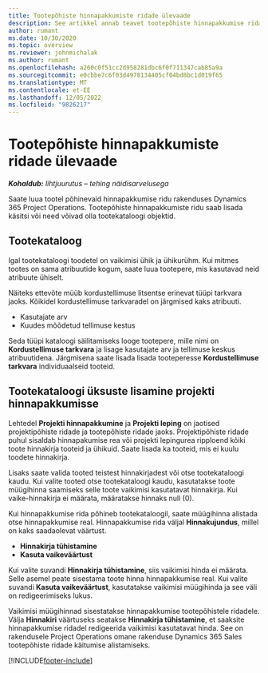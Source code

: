 ```yaml
---
title: Tootepõhiste hinnapakkumiste ridade ülevaade
description: See artikkel annab teavet tootepõhiste hinnapakkumise ridadega töötamise kohta.
author: rumant
ms.date: 10/30/2020
ms.topic: overview
ms.reviewer: johnmichalak
ms.author: rumant
ms.openlocfilehash: a260c0f51cc2d958281dbc6f0f711347cab85a9a
ms.sourcegitcommit: e0cbbe7c6f03d4978134405cf04bd8bc1d019f65
ms.translationtype: MT
ms.contentlocale: et-EE
ms.lasthandoff: 12/05/2022
ms.locfileid: "9826217"
---
```

# <a name="product-based-quote-lines-overview"></a>Tootepõhiste hinnapakkumiste ridade ülevaade

_**Kohaldub:** lihtjuurutus – tehing näidisarvelusega_

Saate luua tootel põhinevaid hinnapakkumise ridu rakenduses Dynamics 365 Project Operations. Tootepõhiste hinnapakkumiste ridu saab lisada käsitsi või need võivad olla tootekataloogi objektid.

## <a name="product-catalog"></a>Tootekataloog

Igal tootekataloogi toodetel on vaikimisi ühik ja ühikurühm. Kui mitmes tootes on sama atribuutide kogum, saate luua tootepere, mis kasutavad neid atribuute ühiselt. 

Näiteks ettevõte müüb kordustellimuse litsentse erinevat tüüpi tarkvara jaoks. Kõikidel kordustellimuse tarkvaradel on järgmised kaks atribuuti.

- Kasutajate arv
- Kuudes mõõdetud tellimuse kestus

Seda tüüpi kataloogi säilitamiseks looge tootepere, mille nimi on **Kordustellimuse tarkvara** ja lisage kasutajate arv ja tellimuse keskus atribuutidena. Järgmisena saate lisada lisada tooteperesse **Kordustellimuse tarkvara** individuaalseid tooteid.

## <a name="add-product-catalog-items-to-a-project-quote"></a>Tootekataloogi üksuste lisamine projekti hinnapakkumisse

Lehtedel **Projekti hinnapakkumine** ja **Projekti leping** on jaotised projektipõhiste ridade ja tootepõhiste ridade jaoks. Projektipõhiste ridade puhul sisaldab hinnapakumise rea või projekti lepingurea ripploend kõiki toote hinnakirja tooteid ja ühikuid. Saate lisada ka tooteid, mis ei kuulu toodete hinnakirja.

Lisaks saate valida tooted teistest hinnakirjadest või otse tootekataloogi kaudu. Kui valite tooted otse tootekataloogi kaudu, kasutatakse toote müügihinna saamiseks selle toote vaikimisi kasutatavat hinnakirja. Kui vaike-hinnakirja ei määrata, määratakse hinnaks null (0).

Kui hinnapakkumise rida põhineb tootekataloogil, saate müügihinna alistada otse hinnapakkumise real. Hinnapakkumise rida väljal **Hinnakujundus**, millel on kaks saadaolevat väärtust.

- **Hinnakirja tühistamine**
- **Kasuta vaikeväärtust**

Kui valite suvandi **Hinnakirja tühistamine**, siis vaikimisi hinda ei määrata. Selle asemel peate sisestama toote hinna hinnapakkumise real. Kui valite suvandi **Kasuta vaikeväärtust**, kasutatakse vaikimisi müügihinda ja see väli on redigeerimiseks lukus.

Vaikimisi müügihinnad sisestatakse hinnapakkumise tootepõhistele ridadele. Välja **Hinnakiri** väärtuseks seatakse **Hinnakirja tühistamine**, et saaksite hinnapakkumise ridadel redigeerida vaikimisi kasutatavat hinda. See on rakendusele Project Operations omane rakenduse Dynamics 365 Sales tootepõhiste ridade käitumise alistamiseks.


[!INCLUDE[footer-include](../../includes/footer-banner.md)]
